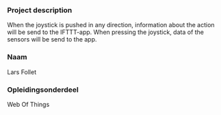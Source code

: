 ### Project description

When the joystick is pushed in any direction, information about the action will be send to the IFTTT-app.
When pressing the joystick, data of the sensors will be send to the app.

### Naam

Lars Follet

### Opleidingsonderdeel

Web Of Things